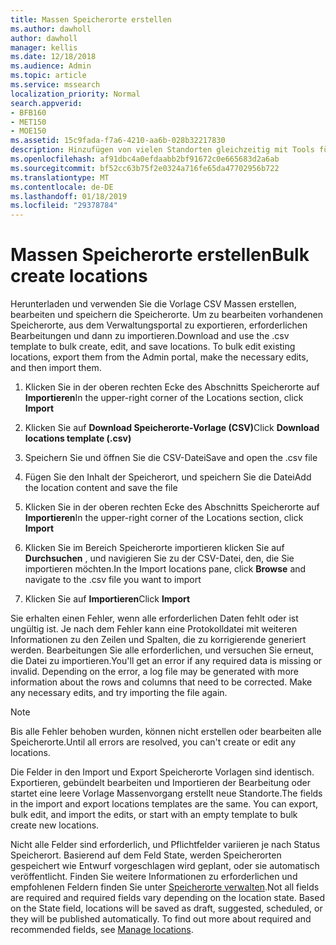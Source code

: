 ```yaml
---
title: Massen Speicherorte erstellen
ms.author: dawholl
author: dawholl
manager: kellis
ms.date: 12/18/2018
ms.audience: Admin
ms.topic: article
ms.service: mssearch
localization_priority: Normal
search.appverid:
- BFB160
- MET150
- MOE150
ms.assetid: 15c9fada-f7a6-4210-aa6b-028b32217830
description: Hinzufügen von vielen Standorten gleichzeitig mit Tools für die Microsoft Search-Verwaltungsportal importieren
ms.openlocfilehash: af91dbc4a0efdaabb2bf91672c0e665683d2a6ab
ms.sourcegitcommit: bf52cc63b75f2e0324a716fe65da47702956b722
ms.translationtype: MT
ms.contentlocale: de-DE
ms.lasthandoff: 01/18/2019
ms.locfileid: "29378784"
---
```

# <a name="bulk-create-locations"></a><span data-ttu-id="b5635-103">Massen Speicherorte erstellen</span><span class="sxs-lookup"><span data-stu-id="b5635-103">Bulk create locations</span></span>

<span data-ttu-id="b5635-p101">Herunterladen und verwenden Sie die Vorlage CSV Massen erstellen, bearbeiten und speichern die Speicherorte. Um zu bearbeiten vorhandenen Speicherorte, aus dem Verwaltungsportal zu exportieren, erforderlichen Bearbeitungen und dann zu importieren.</span><span class="sxs-lookup"><span data-stu-id="b5635-p101">Download and use the .csv template to bulk create, edit, and save locations. To bulk edit existing locations, export them from the Admin portal, make the necessary edits, and then import them.</span></span>
  
1. <span data-ttu-id="b5635-106">Klicken Sie in der oberen rechten Ecke des Abschnitts Speicherorte auf **Importieren**</span><span class="sxs-lookup"><span data-stu-id="b5635-106">In the upper-right corner of the Locations section, click **Import**</span></span>
    
2. <span data-ttu-id="b5635-107">Klicken Sie auf **Download Speicherorte-Vorlage (CSV)**</span><span class="sxs-lookup"><span data-stu-id="b5635-107">Click **Download locations template (.csv)**</span></span>
    
3. <span data-ttu-id="b5635-108">Speichern Sie und öffnen Sie die CSV-Datei</span><span class="sxs-lookup"><span data-stu-id="b5635-108">Save and open the .csv file</span></span>
    
4. <span data-ttu-id="b5635-109">Fügen Sie den Inhalt der Speicherort, und speichern Sie die Datei</span><span class="sxs-lookup"><span data-stu-id="b5635-109">Add the location content and save the file</span></span>
    
5. <span data-ttu-id="b5635-110">Klicken Sie in der oberen rechten Ecke des Abschnitts Speicherorte auf **Importieren**</span><span class="sxs-lookup"><span data-stu-id="b5635-110">In the upper-right corner of the Locations section, click **Import**</span></span>
    
6. <span data-ttu-id="b5635-111">Klicken Sie im Bereich Speicherorte importieren klicken Sie auf **Durchsuchen** , und navigieren Sie zu der CSV-Datei, den, die Sie importieren möchten.</span><span class="sxs-lookup"><span data-stu-id="b5635-111">In the Import locations pane, click **Browse** and navigate to the .csv file you want to import</span></span> 
    
7. <span data-ttu-id="b5635-112">Klicken Sie auf **Importieren**</span><span class="sxs-lookup"><span data-stu-id="b5635-112">Click **Import**</span></span>
    
<span data-ttu-id="b5635-p102">Sie erhalten einen Fehler, wenn alle erforderlichen Daten fehlt oder ist ungültig ist. Je nach dem Fehler kann eine Protokolldatei mit weiteren Informationen zu den Zeilen und Spalten, die zu korrigierende generiert werden. Bearbeitungen Sie alle erforderlichen, und versuchen Sie erneut, die Datei zu importieren.</span><span class="sxs-lookup"><span data-stu-id="b5635-p102">You'll get an error if any required data is missing or invalid. Depending on the error, a log file may be generated with more information about the rows and columns that need to be corrected. Make any necessary edits, and try importing the file again.</span></span>
  
> [!NOTE]
> <span data-ttu-id="b5635-116">Bis alle Fehler behoben wurden, können nicht erstellen oder bearbeiten alle Speicherorte.</span><span class="sxs-lookup"><span data-stu-id="b5635-116">Until all errors are resolved, you can't create or edit any locations.</span></span> 
  
<span data-ttu-id="b5635-p103">Die Felder in den Import und Export Speicherorte Vorlagen sind identisch. Exportieren, gebündelt bearbeiten und Importieren der Bearbeitung oder startet eine leere Vorlage Massenvorgang erstellt neue Standorte.</span><span class="sxs-lookup"><span data-stu-id="b5635-p103">The fields in the import and export locations templates are the same. You can export, bulk edit, and import the edits, or start with an empty template to bulk create new locations.</span></span>
  
<span data-ttu-id="b5635-p104">Nicht alle Felder sind erforderlich, und Pflichtfelder variieren je nach Status Speicherort. Basierend auf dem Feld State, werden Speicherorten gespeichert wie Entwurf vorgeschlagen wird geplant, oder sie automatisch veröffentlicht. Finden Sie weitere Informationen zu erforderlichen und empfohlenen Feldern finden Sie unter [Speicherorte verwalten](manage-locations.md).</span><span class="sxs-lookup"><span data-stu-id="b5635-p104">Not all fields are required and required fields vary depending on the location state. Based on the State field, locations will be saved as draft, suggested, scheduled, or they will be published automatically. To find out more about required and recommended fields, see [Manage locations](manage-locations.md).</span></span>

  

